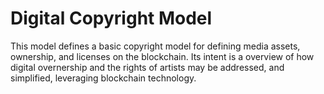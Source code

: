 # Digital Copyright Model
This model defines a basic copyright model for defining media assets, ownership, and licenses on the blockchain. Its intent is a overview of how digital overnership and the rights of artists may be addressed, and simplified, leveraging blockchain technology.
